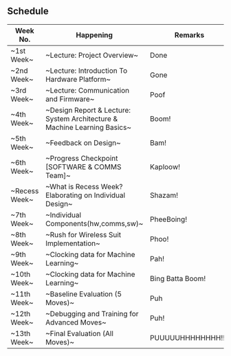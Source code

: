## Schedule

Week No. | Happening | Remarks
---|---|---
~1st Week~ | ~Lecture: Project Overview~ | Done
~2nd Week~ | ~Lecture: Introduction To Hardware Platform~ | Gone
~3rd Week~ | ~Lecture: Communication and Firmware~ | Poof
~4th Week~ | ~Design Report & Lecture: System Architecture & Machine Learning Basics~ | Boom!
~5th Week~ | ~Feedback on Design~ | Bam!
~6th Week~ | ~Progress Checkpoint [SOFTWARE & COMMS Team]~ | Kaploow!
~Recess Week~ | ~What is Recess Week? Elaborating on Individual Design~ | Shazam!
~7th Week~ | ~Individual Components(hw,comms,sw)~ | PheeBoing!
~8th Week~ | ~Rush for Wireless Suit Implementation~ | Phoo!
~9th Week~ | ~Clocking data for Machine Learning~ | Pah! 
~10th Week~ | ~Clocking data for Machine Learning~ | Bing Batta Boom!
~11th Week~ | ~Baseline Evaluation (5 Moves)~ | Puh
~12th Week~ | ~Debugging and Training for Advanced Moves~ | Puh!
~13th Week~ | ~Final Evaluation (All Moves)~ | PUUUUUHHHHHHHH!!!!
